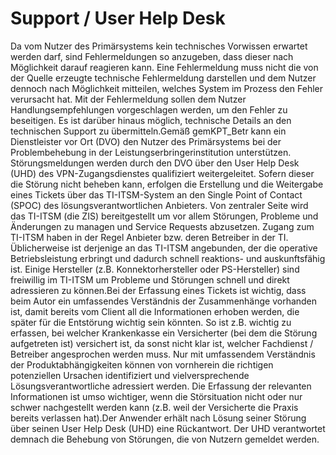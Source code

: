 # Support / User Help Desk

Da vom Nutzer des Primärsystems kein technisches Vorwissen erwartet werden darf, sind Fehlermeldungen so anzugeben, dass dieser nach Möglichkeit darauf reagieren kann. Eine Fehlermeldung muss nicht die von der Quelle erzeugte technische Fehlermeldung darstellen und dem Nutzer dennoch nach Möglichkeit mitteilen, welches System im Prozess den Fehler verursacht hat. Mit der Fehlermeldung sollen dem Nutzer Handlungsempfehlungen vorgeschlagen werden, um den Fehler zu beseitigen. Es ist darüber hinaus möglich, technische Details an den technischen Support zu übermitteln.Gemäß gemKPT_Betr kann ein Dienstleister vor Ort (DVO) den Nutzer des Primärsystems bei der Problembehebung in der Leistungserbringerinstitution unterstützen. Störungsmeldungen werden durch den DVO über den User Help Desk (UHD) des VPN-Zugangsdienstes qualifiziert weitergeleitet. Sofern dieser die Störung nicht beheben kann, erfolgen die Erstellung und die Weitergabe eines Tickets über das TI-ITSM-System an den Single Point of Contact (SPOC) des lösungsverantwortlichen Anbieters.
Von zentraler Seite wird das TI-ITSM (die ZIS) bereitgestellt um vor allem Störungen, Probleme und Änderungen zu managen und Service Requests abzusetzen. Zugang zum TI-ITSM haben in der Regel Anbieter bzw. deren Betreiber in der TI. Üblicherweise ist derjenige an das TI-ITSM angebunden, der die operative Betriebsleistung erbringt und dadurch schnell reaktions- und auskunftsfähig ist. Einige Hersteller (z.B. Konnektorhersteller oder PS-Hersteller) sind freiwillig im TI-ITSM um Probleme und Störungen schnell und direkt adressieren zu können.Bei der Erfassung eines Tickets ist wichtig, dass beim Autor ein umfassendes Verständnis der Zusammenhänge vorhanden ist, damit bereits vom Client all die Informationen erhoben werden, die später für die Entstörung wichtig sein könnten. 
So ist z.B. wichtig zu erfassen, bei welcher Krankenkasse ein Versicherter (bei dem die Störung aufgetreten ist) versichert ist, da sonst nicht klar ist, welcher Fachdienst / Betreiber angesprochen werden muss. Nur mit umfassendem Verständnis der Produktabhängigkeiten können von vornherein die richtigen potenziellen Ursachen identifiziert und vielversprechende Lösungsverantwortliche adressiert werden. Die Erfassung der relevanten Informationen ist umso wichtiger, wenn die Störsituation nicht oder nur schwer nachgestellt werden kann (z.B. weil der Versicherte die Praxis bereits verlassen hat).Der Anwender erhält nach Lösung seiner Störung über seinen User Help Desk (UHD) eine Rückantwort. Der UHD verantwortet demnach die Behebung von Störungen, die von Nutzern gemeldet werden.

